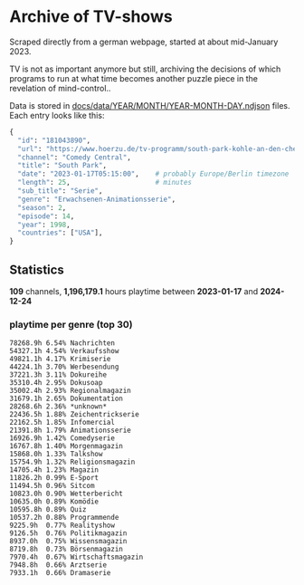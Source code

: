 # Archive of TV-shows

Scraped directly from a german webpage, started at about mid-January 2023.

TV is not as important anymore but still, archiving the decisions of which programs to run at what time
becomes another puzzle piece in the revelation of mind-control.. 

Data is stored in [docs/data/YEAR/MONTH/YEAR-MONTH-DAY.ndjson](docs/data/) files. 
Each entry looks like this:

```python
{
  "id": "181043890", 
  "url": "https://www.hoerzu.de/tv-programm/south-park-kohle-an-den-chefkoch/bid_181043890/", 
  "channel": "Comedy Central", 
  "title": "South Park", 
  "date": "2023-01-17T05:15:00",    # probably Europe/Berlin timezone 
  "length": 25,                     # minutes 
  "sub_title": "Serie", 
  "genre": "Erwachsenen-Animationsserie", 
  "season": 2, 
  "episode": 14, 
  "year": 1998, 
  "countries": ["USA"],
}
```

## Statistics

**109** channels, **1,196,179.1** hours playtime between **2023-01-17** and **2024-12-24**


### playtime per genre (top 30)

    78268.9h 6.54% Nachrichten
    54327.1h 4.54% Verkaufsshow
    49821.1h 4.17% Krimiserie
    44224.1h 3.70% Werbesendung
    37221.3h 3.11% Dokureihe
    35310.4h 2.95% Dokusoap
    35002.4h 2.93% Regionalmagazin
    31679.1h 2.65% Dokumentation
    28268.6h 2.36% *unknown*
    22436.5h 1.88% Zeichentrickserie
    22162.5h 1.85% Infomercial
    21391.8h 1.79% Animationsserie
    16926.9h 1.42% Comedyserie
    16767.8h 1.40% Morgenmagazin
    15868.0h 1.33% Talkshow
    15754.9h 1.32% Religionsmagazin
    14705.4h 1.23% Magazin
    11826.2h 0.99% E-Sport
    11494.5h 0.96% Sitcom
    10823.0h 0.90% Wetterbericht
    10635.0h 0.89% Komödie
    10595.8h 0.89% Quiz
    10537.2h 0.88% Programmende
    9225.9h  0.77% Realityshow
    9126.5h  0.76% Politikmagazin
    8937.0h  0.75% Wissensmagazin
    8719.8h  0.73% Börsenmagazin
    7970.4h  0.67% Wirtschaftsmagazin
    7948.8h  0.66% Arztserie
    7933.1h  0.66% Dramaserie
